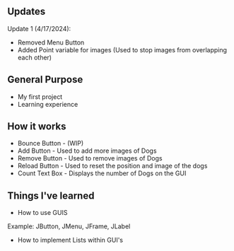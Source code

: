 **Updates**
-

Update 1 (4/17/2024):
* Removed Menu Button
* Added Point variable for images
(Used to stop images from overlapping each other)


**General Purpose**
-

* My first project
* Learning experience


**How it works**
-

* Bounce Button - (WIP)
* Add Button - Used to add more images of Dogs
* Remove Button - Used to remove images of Dogs
* Reload Button - Used to reset the position and image of the dogs
* Count Text Box - Displays the number of Dogs on the GUI


**Things I've learned**
-

* How to use GUIS

Example: JButton, JMenu, JFrame, JLabel

* How to implement Lists within GUI's
